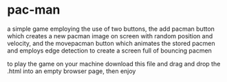 # pac-man
a simple game employing the use of two buttons, the add pacman button which creates a new pacman image on screen with random position and velocity, and the movepacman button which animates the stored pacmen and employs edge detection to create a screen full of bouncing pacmen

to play the game on your machine download this file and drag and drop the .html into an empty browser page, then enjoy
